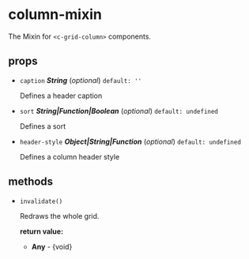 # column-mixin 

The Mixin for `<c-grid-column>` components. 

## props 

- `caption` ***String*** (*optional*) `default: ''` 

  Defines a header caption 

- `sort` ***String|Function|Boolean*** (*optional*) `default: undefined` 

  Defines a sort 

- `header-style` ***Object|String|Function*** (*optional*) `default: undefined` 

  Defines a column header style 

## methods 

- `invalidate()` 

  Redraws the whole grid. 

   **return value:** 

     - **Any** - {void} 
